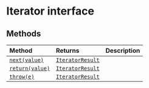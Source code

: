 # Iterator interface













## Methods

| Method	   |  Returns	| Description|
|:-------------|:-------|:-----------|
|[`next(value)`](#nextvalue)      | [`IteratorResult`](../es6-collections/iteratorresult.md)<T> |  |
|[`return(value)`](#returnvalue)      | [`IteratorResult`](../es6-collections/iteratorresult.md)<T> |  |
|[`throw(e)`](#throwe)      | [`IteratorResult`](../es6-collections/iteratorresult.md)<T> |  |




